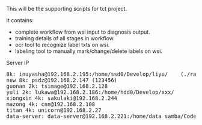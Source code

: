 This will be the supporting scripts for tct project.

It contains:  
 - complete workflow from wsi input to diagnosis output.
 - training details of all stages in workflow.
 - ocr tool to recognize label txts on wsi.
 - labeling tool to manually mark/change/delete labels on wsi.


Server IP
<pre>
8k: inuyasha@192.168.2.195:/home/ssd0/Develop/liyu/    (./raid_set.sh)
new 8k: psdz@192.168.2.147 (123456)
guonan 2k: tsimage@192.168.2.128
yuli 2k: lukawa@192.168.2.186:/home/hdd0/Develop/xxx/
xiongxin 4k: sakulaki@192.168.2.244
mazong 4k: cnn@192.168.2.108
titan 4k: unicorn@192.168.2.27
data-server: data-server@192.168.2.221:/home/data_samba/Code_by_yuli/
</pre>
